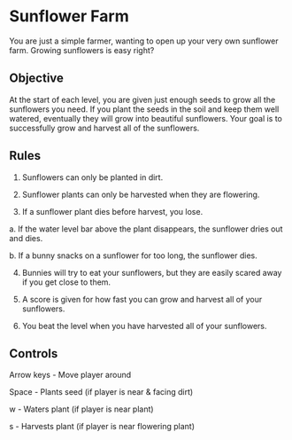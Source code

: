 # Sunflower Farm

You are just a simple farmer, wanting to open up your very own sunflower farm. Growing sunflowers is easy right?

## Objective

At the start of each level, you are given just enough seeds to grow all the sunflowers you need.
If you plant the seeds in the soil and keep them well watered, eventually they will grow into beautiful sunflowers.
Your goal is to successfully grow and harvest all of the sunflowers.

## Rules

1. Sunflowers can only be planted in dirt.

2. Sunflower plants can only be harvested when they are flowering.

3. If a sunflower plant dies before harvest, you lose.

  a. If the water level bar above the plant disappears, the sunflower dries out and dies.
  
  b. If a bunny snacks on a sunflower for too long, the sunflower dies.
  
4. Bunnies will try to eat your sunflowers, but they are easily scared away if you get close to them.

5. A score is given for how fast you can grow and harvest all of your sunflowers.

6. You beat the level when you have harvested all of your sunflowers.

## Controls

Arrow keys - Move player around

Space - Plants seed (if player is near & facing dirt)

w - Waters plant (if player is near plant)

s - Harvests plant (if player is near flowering plant)
